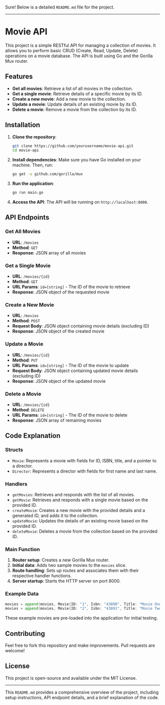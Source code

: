 Sure! Below is a detailed `README.md` file for the project.

---

# Movie API

This project is a simple RESTful API for managing a collection of movies. It allows you to perform basic CRUD (Create, Read, Update, Delete) operations on a movie database. The API is built using Go and the Gorilla Mux router.

## Features

- **Get all movies**: Retrieve a list of all movies in the collection.
- **Get a single movie**: Retrieve details of a specific movie by its ID.
- **Create a new movie**: Add a new movie to the collection.
- **Update a movie**: Update details of an existing movie by its ID.
- **Delete a movie**: Remove a movie from the collection by its ID.

## Installation

1. **Clone the repository**:
    ```sh
    git clone https://github.com/yourusername/movie-api.git
    cd movie-api
    ```

2. **Install dependencies**:
    Make sure you have Go installed on your machine. Then, run:
    ```sh
    go get -u github.com/gorilla/mux
    ```

3. **Run the application**:
    ```sh
    go run main.go
    ```

4. **Access the API**:
    The API will be running on `http://localhost:8000`.

## API Endpoints

### Get All Movies

- **URL**: `/movies`
- **Method**: `GET`
- **Response**: JSON array of all movies

### Get a Single Movie

- **URL**: `/movies/{id}`
- **Method**: `GET`
- **URL Params**: `id=[string]` - The ID of the movie to retrieve
- **Response**: JSON object of the requested movie

### Create a New Movie

- **URL**: `/movies`
- **Method**: `POST`
- **Request Body**: JSON object containing movie details (excluding ID)
- **Response**: JSON object of the created movie

### Update a Movie

- **URL**: `/movies/{id}`
- **Method**: `PUT`
- **URL Params**: `id=[string]` - The ID of the movie to update
- **Request Body**: JSON object containing updated movie details (excluding ID)
- **Response**: JSON object of the updated movie

### Delete a Movie

- **URL**: `/movies/{id}`
- **Method**: `DELETE`
- **URL Params**: `id=[string]` - The ID of the movie to delete
- **Response**: JSON array of remaining movies

## Code Explanation

### Structs

- `Movie`: Represents a movie with fields for ID, ISBN, title, and a pointer to a director.
- `Director`: Represents a director with fields for first name and last name.

### Handlers

- `getMovies`: Retrieves and responds with the list of all movies.
- `getMovie`: Retrieves and responds with a single movie based on the provided ID.
- `createMovie`: Creates a new movie with the provided details and a generated ID, and adds it to the collection.
- `updateMovie`: Updates the details of an existing movie based on the provided ID.
- `deleteMovie`: Deletes a movie from the collection based on the provided ID.

### Main Function

1. **Router setup**: Creates a new Gorilla Mux router.
2. **Initial data**: Adds two sample movies to the `movies` slice.
3. **Route handling**: Sets up routes and associates them with their respective handler functions.
4. **Server startup**: Starts the HTTP server on port 8000.

### Example Data

```go
movies = append(movies, Movie{ID: "1", Isbn: "43890", Title: "Movie One", Director: &Director{Firstname: "John", Lastname: "Doe"}})
movies = append(movies, Movie{ID: "2", Isbn: "43891", Title: "Movie Two", Director: &Director{Firstname: "Peter", Lastname: "Smith"}})
```

These example movies are pre-loaded into the application for initial testing.

## Contributing

Feel free to fork this repository and make improvements. Pull requests are welcome!

## License

This project is open-source and available under the MIT License.

---

This `README.md` provides a comprehensive overview of the project, including setup instructions, API endpoint details, and a brief explanation of the code.